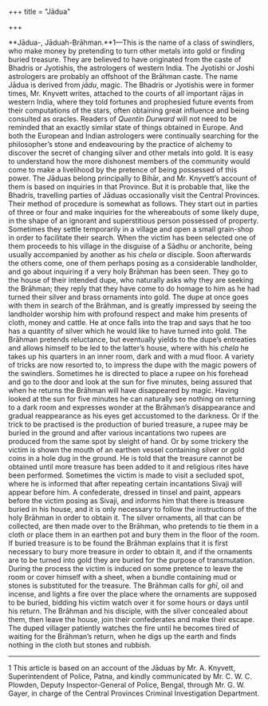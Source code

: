 +++
title = "Jādua"

+++



**Jādua-, Jāduah-Brāhman.**1—This is the name of a class of swindlers, who make money by pretending to turn other metals into gold or finding buried treasure. They are believed to have originated from the caste of Bhadris or Jyotishis, the astrologers of western India. The Jyotishi or Joshi astrologers are probably an offshoot of the Brāhman caste. The name Jādua is derived from *jādu*, magic. The Bhadris or Jyotishis were in former times, Mr. Knyvett writes, attached to the courts of all important rājas in western India, where they told fortunes and prophesied future events from their computations of the stars, often obtaining great influence and being consulted as oracles. Readers of *Quentin Durward* will not need to be reminded that an exactly similar state of things obtained in Europe. And both the European and Indian astrologers were continually searching for the philosopher’s stone and endeavouring by the practice of alchemy to discover the secret of changing silver and other metals into gold. It is easy to understand how the more dishonest members of the community would come to make a livelihood by the pretence of being possessed of this power. The Jāduas belong principally to Bihār, and Mr. Knyvett’s account of them is based on inquiries in that Province. But it is probable that, like the Bhadris, travelling parties of Jāduas occasionally visit the Central Provinces. Their method of procedure is somewhat as follows. They start out in parties of three or four and make inquiries for the whereabouts of some likely dupe, in the shape of an ignorant and superstitious person possessed of property. Sometimes they settle temporarily in a village and open a small grain-shop in order to facilitate their search. When the victim has been selected one of them proceeds to his village in the disguise of a Sādhu or anchorite, being usually accompanied by another as his *chela* or disciple. Soon afterwards the others come, one of them perhaps posing as a considerable landholder, and go about inquiring if a very holy Brāhman has been seen. They go to the house of their intended dupe, who naturally asks why they are seeking the Brāhman; they reply that they have come to do homage to him as he had turned their silver and brass ornaments into gold. The dupe at once goes with them in search of the Brāhman, and is greatly impressed by seeing the landholder worship him with profound respect and make him presents of cloth, money and cattle. He at once falls into the trap and says that he too has a quantity of silver which he would like to have turned into gold. The Brāhman pretends reluctance, but eventually yields to the dupe’s entreaties and allows himself to be led to the latter’s house, where with his *chela* he takes up his quarters in an inner room, dark and with a mud floor. A variety of tricks are now resorted to, to impress the dupe with the magic powers of the swindlers. Sometimes he is directed to place a rupee on his forehead and go to the door and look at the sun for five minutes, being assured that when he returns the Brāhman will have disappeared by magic. Having looked at the sun for five minutes he can naturally see nothing on returning to a dark room and expresses wonder at the Brāhman’s disappearance and gradual reappearance as his eyes get accustomed to the darkness. Or if the trick to be practised is the production of buried treasure, a rupee may be buried in the ground and after various incantations two rupees are produced from the same spot by sleight of hand. Or by some trickery the victim is shown the mouth of an earthen vessel containing silver or gold coins in a hole dug in the ground. He is told that the treasure cannot be obtained until more treasure has been added to it and religious rites have been performed. Sometimes the victim is made to visit a secluded spot, where he is informed that after repeating certain incantations Sivaji will appear before him. A confederate, dressed in tinsel and paint, appears before the victim posing as Sivaji, and informs him that there is treasure buried in his house, and it is only necessary to follow the instructions of the holy Brāhman in order to obtain it. The silver ornaments, all that can be collected, are then made over to the Brāhman, who pretends to tie them in a cloth or place them in an earthen pot and bury them in the floor of the room. If buried treasure is to be found the Brāhman explains that it is first necessary to bury more treasure in order to obtain it, and if the ornaments are to be turned into gold they are buried for the purpose of transmutation. During the process the victim is induced on some pretence to leave the room or cover himself with a sheet, when a bundle containing mud or stones is substituted for the treasure. The Brāhman calls for *ghī*, oil and incense, and lights a fire over the place where the ornaments are supposed to be buried, bidding his victim watch over it for some hours or days until his return. The Brāhman and his disciple, with the silver concealed about them, then leave the house, join their confederates and make their escape. The duped villager patiently watches the fire until he becomes tired of waiting for the Brāhman’s return, when he digs up the earth and finds nothing in the cloth but stones and rubbish.



* * *

1 This article is based on an account of the Jāduas by Mr. A. Knyvett, Superintendent of Police, Patna, and kindly communicated by Mr. C. W. C. Plowden, Deputy Inspector-General of Police, Bengal, through Mr. G. W. Gayer, in charge of the Central Provinces Criminal Investigation Department.




